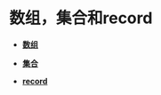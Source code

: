 # 数组，集合和record<a name="ZH-CN_TOPIC_0289900409"></a>

-   **[数组](数组.md)**

-   **[集合](集合.md)**

-   **[record](record.md)**
